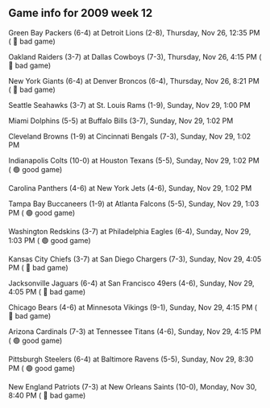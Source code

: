 ## Game info for 2009 week 12
Green Bay Packers (6-4) at Detroit Lions (2-8), Thursday, Nov 26, 12:35 PM (	:red_circle: bad game)



Oakland Raiders (3-7) at Dallas Cowboys (7-3), Thursday, Nov 26, 4:15 PM (	:red_circle: bad game)



New York Giants (6-4) at Denver Broncos (6-4), Thursday, Nov 26, 8:21 PM (	:red_circle: bad game)



Seattle Seahawks (3-7) at St. Louis Rams (1-9), Sunday, Nov 29, 1:00 PM

Miami Dolphins (5-5) at Buffalo Bills (3-7), Sunday, Nov 29, 1:02 PM

Cleveland Browns (1-9) at Cincinnati Bengals (7-3), Sunday, Nov 29, 1:02 PM

Indianapolis Colts (10-0) at Houston Texans (5-5), Sunday, Nov 29, 1:02 PM (	:green_circle: good game)

Carolina Panthers (4-6) at New York Jets (4-6), Sunday, Nov 29, 1:02 PM

Tampa Bay Buccaneers (1-9) at Atlanta Falcons (5-5), Sunday, Nov 29, 1:03 PM (	:green_circle: good game)

Washington Redskins (3-7) at Philadelphia Eagles (6-4), Sunday, Nov 29, 1:03 PM (	:green_circle: good game)



Kansas City Chiefs (3-7) at San Diego Chargers (7-3), Sunday, Nov 29, 4:05 PM (	:red_circle: bad game)

Jacksonville Jaguars (6-4) at San Francisco 49ers (4-6), Sunday, Nov 29, 4:05 PM (	:red_circle: bad game)

Chicago Bears (4-6) at Minnesota Vikings (9-1), Sunday, Nov 29, 4:15 PM (	:red_circle: bad game)

Arizona Cardinals (7-3) at Tennessee Titans (4-6), Sunday, Nov 29, 4:15 PM (	:green_circle: good game)



Pittsburgh Steelers (6-4) at Baltimore Ravens (5-5), Sunday, Nov 29, 8:30 PM (	:green_circle: good game)



New England Patriots (7-3) at New Orleans Saints (10-0), Monday, Nov 30, 8:40 PM (	:red_circle: bad game)

